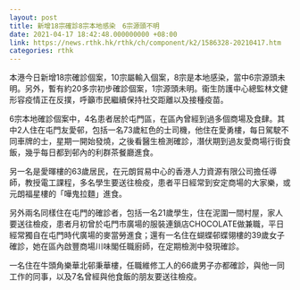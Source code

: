 ```yaml
---
layout: post
title: 新增18宗確診8宗本地感染　6宗源頭不明
date: 2021-04-17 18:42:48.000000000 +08:00
link: https://news.rthk.hk/rthk/ch/component/k2/1586328-20210417.htm
categories: rthk
---
```


本港今日新增18宗確診個案，10宗屬輸入個案，8宗是本地感染，當中6宗源頭未明。另外，暫有約20多宗初步確診個案，1宗源頭未明。衞生防護中心總監林文健形容疫情正在反撲，呼籲市民繼續保持社交距離以及接種疫苗。

6宗本地確診個案中，4名患者居於屯門區，在區內曾經到過多個商場及食肆。其中2人住在屯門友愛邨，包括一名73歲紅色的士司機，他住在愛勇樓，每日駕駛不同車牌的士，星期一開始發燒，之後看醫生檢測確診，潛伏期到過友愛商場行街食飯，幾乎每日都到邨內的利群茶餐廳進食。

另一名是愛暉樓的63歲居民，在元朗貿易中心的香港人力資源有限公司擔任導師，教授電工課程，多名學生要送往檢疫，患者平日經常到安定商場的大家樂，或元朗福星樓的「嘩鬼拉麵」進食。

另外兩名同樣住在屯門的確診者，包括一名21歲學生，住在泥圍一間村屋，家人要送往檢疫，患者月初曾於屯門市廣場的服裝連鎖店CHOCOLATE做兼職，平日經常獨自在屯門時代廣場的麥當勞進食；還有一名住在蝴蝶邨蝶翎樓的39歲女子確診，她在區內啟豐商場川味閣任職廚師，在定期檢測中發現確診。

一名住在牛頭角樂華北邨秉華樓，任職維修工人的66歲男子亦都確診，與他一同工作的同事，以及7名曾經與他食飯的朋友要送往檢疫。
